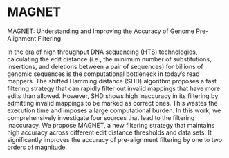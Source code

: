 # MAGNET
MAGNET: Understanding and Improving the Accuracy of Genome Pre-Alignment Filtering 

In the era of high throughput DNA sequencing (HTS) technologies, calculating the edit distance (i.e., the minimum number of substitutions, insertions, and deletions between a pair of sequences) for billions of genomic sequences is the computational bottleneck in today’s read mappers. The shifted Hamming distance (SHD) algorithm proposes a fast filtering strategy that can rapidly filter out invalid mappings that have more edits than allowed. However, SHD shows high inaccuracy in its filtering by admitting invalid mappings to be marked as correct ones. This wastes the execution time and imposes a large computational burden. In this work, we comprehensively investigate four sources that lead to the filtering inaccuracy. We propose MAGNET, a new filtering strategy that maintains high accuracy across different edit distance thresholds and data sets. It significantly improves the accuracy of pre-alignment filtering by one to two orders of magnitude.
